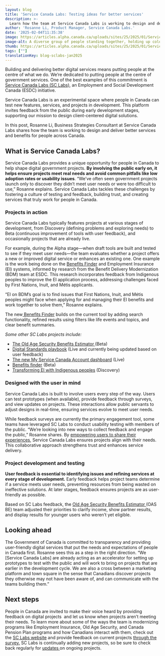 ```yaml
---
layout: blog
title: 'Service Canada Labs: Testing ideas for better services'
description: >-
  Learn how the team at Service Canada Labs is working to design and deliver better services and benefits for people in Canada
author: 'Rosanne Li, Product Manager, Service Canada Labs.'
date: '2025-02-04T11:35:38'
image: https://articles.alpha.canada.ca/uploads/sites/25/2025/01/Service_Canada_Labs_Blog_Blog_Post.jpg
image-alt: A diverse group of people standing together, holding up colorful speech bubbles, symbolizing communication and collaboration.
thumb: https://articles.alpha.canada.ca/uploads/sites/25/2025/01/Service_Canada_Labs_Blog_Blog_Post.jpg
tags: [""]
translationKey: blog-sclabs-jan2025
---
```


<p>Building and delivering better digital services means putting people at the centre of what we do. We’re dedicated to putting people at the centre of government services. One of the best examples of this commitment is <a href="https://alpha.service.canada.ca/en/home?utm_source=cds&amp;utm_medium=blog&amp;utm_campaign=esdc-edsc-sclabs-cds-ext-camp-24-25&amp;utm_content=sclabs-cds-blog" target="_blank" rel="noreferrer noopener">Service Canada Labs (SC Labs)</a>, an Employment and Social Development Canada (ESDC) initiative. </p>



<p>Service Canada Labs is an experimental space where people in Canada can test new features, services, and projects in development. This platform invites feedback from the public during early development stages, supporting our mission to design client-centered digital solutions.</p>



<p>In this post, Rosanne Li, Business Strategies Consultant at Service Canada Labs shares how the team is working to design and deliver better services and benefits for people across Canada.</p>



<h2 class="wp-block-heading" id="h-what-is-service-canada-labs"><strong>What is Service Canada Labs?</strong></h2>



<p>Service Canada Labs provides a unique opportunity for people in Canada to help shape digital government projects. <strong>By involving the public early on, it helps ensure projects meet real needs and avoid common pitfalls like low adoption rates or usability issues</strong>. “We’ve often seen government projects launch only to discover they didn’t meet user needs or were too difficult to use,” Rosanne explains. Service Canada Labs tackles these challenges by fostering a culture of testing and feedback, building trust, and creating services that truly work for people in Canada.</p>



<h3 class="wp-block-heading" id="h-projects-in-action"><strong>Projects in action</strong></h3>



<p>Service Canada Labs typically features projects at various stages of development, from Discovery (defining problems and exploring needs) to Beta (continuous improvement of tools with user feedback), and occasionally projects that are already live.</p>



<p>For example, during the Alpha stage—when draft tools are built and tested to see if they meet user needs—the team evaluates whether a project offers a new or improved digital service or enhances an existing one. One example is the work being done on the <a href="https://alpha.service.canada.ca/en/projects/benefits-finder" target="_blank" rel="noreferrer noopener">Benefits Finder</a> and Employment Insurance (EI) systems, informed by research from the Benefit Delivery Modernization (BDM) team at ESDC. This research incorporates feedback from Indigenous peoples to improve the EI application process, addressing challenges faced by First Nations, Inuit, and Métis applicants.</p>



<p>“EI on BDM’s goal is to find issues that First Nations, Inuit, and Métis peoples might face when applying for and managing their EI benefits and work together to solve them,” Rosanne explains.</p>



<p>The new<a href="https://www.canada.ca/en/services/benefits/finder/tool.html" target="_blank" rel="noreferrer noopener"> Benefits Finder</a> builds on the current tool by adding search functionality, refined results using filters like life events and topics, and clear benefit summaries.</p>



<p><em>Some other SC Labs projects include:</em></p>



<ul class="wp-block-list">
<li><a href="https://alpha.service.canada.ca/en/projects/oas-benefits-estimator" target="_blank" rel="noreferrer noopener">The Old Age Security Benefits Estimator </a>(Beta)</li>



<li><a href="https://alpha.service.canada.ca/en/projects/digital-standards-playbook" target="_blank" rel="noreferrer noopener">Digital Standards playbook</a> (Live and currently being updated based on user feedback)</li>



<li><a href="https://alpha.service.canada.ca/en/projects/dashboard" target="_blank" rel="noreferrer noopener">The new My Service Canada Account dashboard</a> (Live)</li>



<li><a href="https://alpha.service.canada.ca/en/projects/benefits-finder" target="_blank" rel="noreferrer noopener">Benefits finder</a> (Beta)</li>



<li><a href="https://alpha.service.canada.ca/en/projects/transforming-ei-indigenous-peoples" target="_blank" rel="noreferrer noopener">Transforming EI with Indigenous peoples</a> (Discovery)&nbsp;</li>
</ul>



<h3 class="wp-block-heading" id="h-designed-with-the-user-in-mind"><strong>Designed with the user in mind</strong></h3>



<p>Service Canada Labs is built to involve users every step of the way. Users can test prototypes (when available), provide feedback through surveys, and view updates on projects. These interactions allow public servants to adjust designs in real-time, ensuring services evolve to meet user needs.</p>



<p>While feedback surveys are currently the primary engagement tool, some teams have leveraged SC Labs to conduct usability testing with members of the public. “We’re looking into new ways to collect feedback and engage the public,” Rosanne shares. By <a href="https://alpha.service.canada.ca/en/home?utm_source=cds&amp;utm_medium=blog&amp;utm_campaign=esdc-edsc-sclabs-cds-ext-camp-24-25&amp;utm_content=sclabs-cds-blog" target="_blank" rel="noreferrer noopener">empowering users to share their experiences</a>, Service Canada Labs ensures projects align with their needs. This collaborative approach strengthens trust and enhances service delivery.</p>



<h3 class="wp-block-heading" id="h-project-development-and-testing"><strong>Project development and testing</strong></h3>



<p><strong>User feedback is essential to identifying issues and refining services at every stage of development.</strong> Early feedback helps project teams determine if a service meets user needs, preventing resources from being wasted on ineffective solutions. At later stages, feedback ensures projects are as user-friendly as possible.</p>



<p>Based on SC Labs feedback, the <a href="https://ep-be.alpha.service.canada.ca/en" target="_blank" rel="noreferrer noopener">Old Age Security Benefits Estimator </a>(OAS BE) team adjusted their priorities to clarify income, show partner results, and display results for younger users who weren’t yet eligible.</p>



<h2 class="wp-block-heading" id="h-looking-ahead"><strong>Looking ahead</strong></h2>



<p>The Government of Canada is committed to transparency and providing user-friendly digital services that put the needs and expectations of people in Canada first. Rosanne sees this as a step in the right direction. “We [Service Canada Labs] are already acting as an accelerator for setting up prototypes to test with the public and will work to bring on projects that are earlier in the development cycle. We are also a cross between a marketing platform and town square in the sense that Canadians discover projects they otherwise may not have been aware of, and can communicate with the teams building them.”&nbsp;&nbsp;</p>



<h2 class="wp-block-heading" id="h-next-steps"><strong>Next steps</strong></h2>



<p>People in Canada are invited to make their voice heard by providing feedback on digital projects&nbsp; and let us know when projects aren’t meeting their needs. To learn more about some of the ways the team is modernizing programs like Employment Insurance, Old Age Security, and Canada Pension Plan programs and how Canadians interact with them, check out the <a href="https://alpha.service.canada.ca/en/home?utm_source=cds&amp;utm_medium=blog&amp;utm_campaign=esdc-edsc-sclabs-cds-ext-camp-24-25&amp;utm_content=sclabs-cds-blog" target="_blank" rel="noreferrer noopener">SC Labs website</a> and provide feedback on current projects <a href="https://forms-formulaires.alpha.canada.ca/en/id/cm0mjtvrg0014330vn6blw3pi" target="_blank" rel="noreferrer noopener">through the survey.</a> SC Labs is continually adding new projects, so be sure to check back regularly for <a href="https://alpha.service.canada.ca/en/updates" target="_blank" rel="noreferrer noopener">updates </a>on ongoing projects.&nbsp;<br><br><br><br><br></p>

